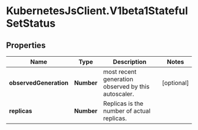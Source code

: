 # KubernetesJsClient.V1beta1StatefulSetStatus

## Properties
Name | Type | Description | Notes
------------ | ------------- | ------------- | -------------
**observedGeneration** | **Number** | most recent generation observed by this autoscaler. | [optional] 
**replicas** | **Number** | Replicas is the number of actual replicas. | 


